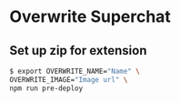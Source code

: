 # Overwrite Superchat

## Set up zip for extension

```sh
$ export OVERWRITE_NAME="Name" \
OVERWRITE_IMAGE="Image url" \
npm run pre-deploy
```